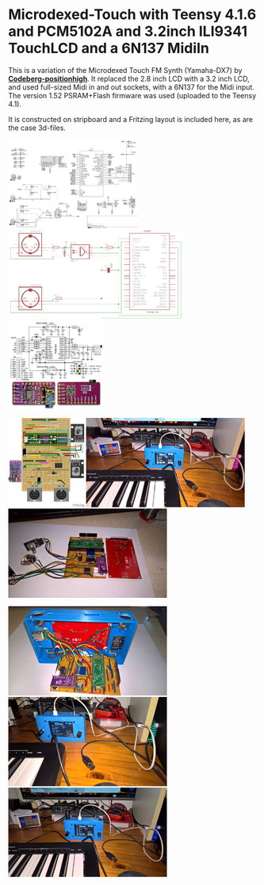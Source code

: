 # Microdexed-Touch with Teensy 4.1.6 and PCM5102A and 3.2inch ILI9341 TouchLCD and a 6N137 MidiIn

This is a variation of the Microdexed Touch FM Synth (Yamaha-DX7) by [**Codeberg-positionhigh**](https://codeberg.org/positionhigh/MicroDexed-touch). It replaced the 2.8 inch LCD with a 3.2 inch LCD, and used full-sized Midi in and out sockets, with a 6N137 for the Midi input. The version 1.52 PSRAM+Flash firmware was used (uploaded to the Teensy 4.1).

It is constructed on stripboard and a Fritzing layout is included here, as are the case 3d-files.

<p align="left">
<img src="OriginalSchematic.png" height="180" /> 
<img src="6N137Midi.png" height="180" /> 
<img src="pcm5102a-doubleLDO.jpg" height="180" /> 
</p>

<p align="left">
<img src="MicrodexedTouch.png" height="180" /> 
<img src="images/mdt1.jpg" height="180" /> 
<img src="images/mdt2.jpg" height="180" /> 
</p>

<p align="left">
<img src="images/mdt3.jpg" height="180" /> 
<img src="images/mdt4.jpg" height="180" /> 
<img src="images/mdt5.jpg" height="180" /> 
</p>

